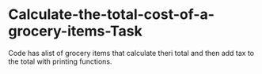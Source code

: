 # Calculate-the-total-cost-of-a-grocery-items-Task

Code has alist of grocery items that calculate theri total and then add tax to the total with printing functions.
